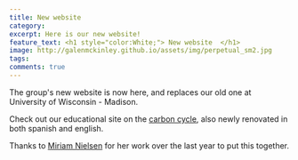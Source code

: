 ```yaml
---
title: New website
category: 
excerpt: Here is our new website!
feature_text: <h1 style="color:White;"> New website  </h1>
image: http://galenmckinley.github.io/assets/img/perpetual_sm2.jpg
tags: 
comments: true
---
```


The group's new website is now here, and replaces our old one at University of Wisconsin - Madison. 

Check out our educational site on the [carbon cycle]({{site.baseurl}}/CarbonCycle), also newly renovated in both spanish and english.

Thanks to [Miriam Nielsen](https://zentouro.github.io) for her work over the last year to put this together. 
